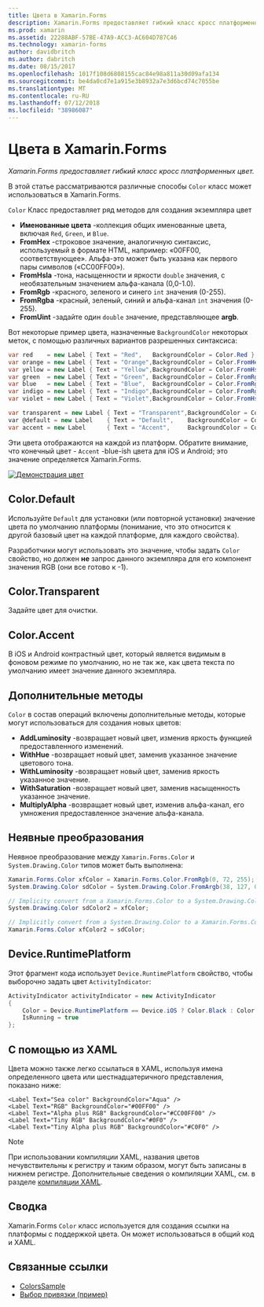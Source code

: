 ```yaml
---
title: Цвета в Xamarin.Forms
description: Xamarin.Forms предоставляет гибкий класс кросс платформенных цвет. В этой статье содержатся сведения о функциях, предоставляемых класса цвета и способы ее использования.
ms.prod: xamarin
ms.assetid: 22288ABF-57BE-47A9-ACC3-AC604D787C46
ms.technology: xamarin-forms
author: davidbritch
ms.author: dabritch
ms.date: 08/15/2017
ms.openlocfilehash: 1017f108d6808155cac84e98a811a30d09afa134
ms.sourcegitcommit: be4da0cd7e1a915e3b8932a7e3d6bcd74c7055be
ms.translationtype: MT
ms.contentlocale: ru-RU
ms.lasthandoff: 07/12/2018
ms.locfileid: "38986087"
---
```

# <a name="colors-in-xamarinforms"></a>Цвета в Xamarin.Forms

_Xamarin.Forms предоставляет гибкий класс кросс платформенных цвет._

В этой статье рассматриваются различные способы `Color` класс может использоваться в Xamarin.Forms.

`Color` Класс предоставляет ряд методов для создания экземпляра цвет

-  **Именованные цвета** -коллекция общих именованные цвета, включая `Red`, `Green`, и `Blue`.
-  **FromHex** -строковое значение, аналогичную синтаксис, используемый в формате HTML, например: «00FF00, соответствующее». Альфа-это может быть указана как первого пары символов («CC00FF00»).
-  **FromHsla** -тона, насыщенности и яркости `double` значения, с необязательным значением альфа-канала (0,0-1.0).
-  **FromRgb** -красного, зеленого и синего `int` значения (0-255).
-  **FromRgba** -красный, зеленый, синий и альфа-канал `int` значения (0-255).
-  **FromUint** -задайте один `double` значение, представляющее **argb**.

Вот некоторые пример цвета, назначенные `BackgroundColor` некоторых меток, с помощью различных вариантов разрешенных синтаксиса:

```csharp
var red    = new Label { Text = "Red",   BackgroundColor = Color.Red };
var orange = new Label { Text = "Orange",BackgroundColor = Color.FromHex("FF6A00") };
var yellow = new Label { Text = "Yellow",BackgroundColor = Color.FromHsla(0.167, 1.0, 0.5, 1.0) };
var green  = new Label { Text = "Green", BackgroundColor = Color.FromRgb (38, 127, 0) };
var blue   = new Label { Text = "Blue",  BackgroundColor = Color.FromRgba(0, 38, 255, 255) };
var indigo = new Label { Text = "Indigo",BackgroundColor = Color.FromRgb (0, 72, 255) };
var violet = new Label { Text = "Violet",BackgroundColor = Color.FromHsla(0.82, 1, 0.25, 1) };

var transparent = new Label { Text = "Transparent",BackgroundColor = Color.Transparent };
var @default = new Label    { Text = "Default",    BackgroundColor = Color.Default };
var accent = new Label      { Text = "Accent",     BackgroundColor = Color.Accent };
```

Эти цвета отображаются на каждой из платформ. Обратите внимание, что конечный цвет - `Accent` -blue-ish цвета для iOS и Android; это значение определяется Xamarin.Forms.

 [![Демонстрация цвет](colors-images/colors-sml.png "Демонстрация цвет")](colors-images/colors.png#lightbox "Демонстрация цвет")

## <a name="colordefault"></a>Color.Default

Используйте `Default` для установки (или повторной установки) значение цвета по умолчанию платформы (понимание, что это относится к другой базовый цвет на каждой платформе, для каждого свойства).

Разработчики могут использовать это значение, чтобы задать `Color` свойство, но должен **не** запрос данного экземпляра для его компонент значения RGB (они все готово к -1).

## <a name="colortransparent"></a>Color.Transparent

Задайте цвет для очистки.

## <a name="coloraccent"></a>Color.Accent

В iOS и Android контрастный цвет, который является видимым в фоновом режиме по умолчанию, но не так же, как цвета текста по умолчанию имеет значение данного экземпляра.

## <a name="additional-methods"></a>Дополнительные методы

`Color` в состав операций включены дополнительные методы, которые могут использоваться для создания новых цветов:

-  **AddLuminosity** -возвращает новый цвет, изменив яркость функцией предоставленного изменений.
-  **WithHue** -возвращает новый цвет, заменив указанное значение цветового тона.
-  **WithLuminosity** -возвращает новый цвет, заменив яркость указанное значение.
-  **WithSaturation** -возвращает новый цвет, заменив насыщенность указанное значение.
-  **MultiplyAlpha** -возвращает новый цвет, изменив альфа-канал, его умножения предоставленное значение альфа-канала.

## <a name="implicit-conversions"></a>Неявные преобразования

Неявное преобразование между `Xamarin.Forms.Color` и `System.Drawing.Color` типов может быть выполнена:

```csharp
Xamarin.Forms.Color xfColor = Xamarin.Forms.Color.FromRgb(0, 72, 255);
System.Drawing.Color sdColor = System.Drawing.Color.FromArgb(38, 127, 0);

// Implicity convert from a Xamarin.Forms.Color to a System.Drawing.Color
System.Drawing.Color sdColor2 = xfColor;

// Implicitly convert from a System.Drawing.Color to a Xamarin.Forms.Color
Xamarin.Forms.Color xfColor2 = sdColor;
```

## <a name="deviceruntimeplatform"></a>Device.RuntimePlatform

Этот фрагмент кода использует `Device.RuntimePlatform` свойство, чтобы выборочно задать цвет `ActivityIndicator`:

```csharp
ActivityIndicator activityIndicator = new ActivityIndicator
{
    Color = Device.RuntimePlatform == Device.iOS ? Color.Black : Color.Default,
    IsRunning = true
};
```

## <a name="using-from-xaml"></a>С помощью из XAML

Цвета можно также легко ссылаться в XAML, используя имена определенного цвета или шестнадцатеричного представления, показано ниже:

```xaml
<Label Text="Sea color" BackgroundColor="Aqua" />
<Label Text="RGB" BackgroundColor="#00FF00" />
<Label Text="Alpha plus RGB" BackgroundColor="#CC00FF00" />
<Label Text="Tiny RGB" BackgroundColor="#0F0" />
<Label Text="Tiny Alpha plus RGB" BackgroundColor="#C0F0" />
```

> [!NOTE]
> При использовании компиляции XAML, названия цветов нечувствительны к регистру и таким образом, могут быть записаны в нижнем регистре. Дополнительные сведения о компиляции XAML, см. в разделе [компиляции XAML](~/xamarin-forms/xaml/xamlc.md).

## <a name="summary"></a>Сводка

Xamarin.Forms `Color` класс используется для создания ссылки на платформы с поддержкой цвета. Он может использоваться в общий код и XAML.


## <a name="related-links"></a>Связанные ссылки

- [ColorsSample](https://developer.xamarin.com/samples/WorkingWithColors)
- [Выбор привязки (пример)](https://developer.xamarin.com/samples/xamarin-forms/UserInterface/BindablePicker/)
